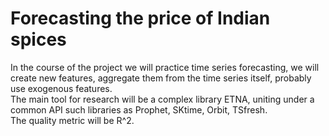 # Forecasting the price of Indian spices

In the course of the project we will practice time series forecasting, we will create new features, aggregate them from the time series itself, probably use exogenous features.  
The main tool for research will be a complex library ETNA, uniting under a common API such libraries as Prophet, SKtime, Orbit, TSfresh.  
The quality metric will be R^2.